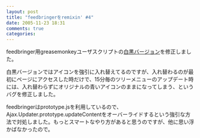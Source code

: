 ```yaml
---
layout: post
title: "feedbringerをremixin' #4"
date: 2005-11-23 18:31
comments: true
categories: 
---
```

<p class="entryBody">
feedbringer用greasemonkeyユーザスクリプトの<a href="/js/feedbringer2.user.js" target="_blank">白黒バージョン</a>を修正しました。
</p>

<p class="entryBody">
白黒バージョンではアイコンを強引に入れ替えてるのですが、入れ替わるのが最初にページにアクセスした時だけで、15分毎のツリーメニューのアップデート時には、入れ替わらずにオリジナルの青いアイコンのままになってしまう、というバグを修正しました。
</p>

<p class="entryBody">
feedbringerはprototype.jsを利用しているので、Ajax.Updater.prototype.updateContentをオーバーライドするという強引な方法で対処しました。もっとスマートなやり方があると思うのですが、他に思い浮かばなかったので。
</p>